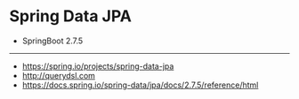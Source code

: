 # Spring Data JPA

- SpringBoot 2.7.5
---

- https://spring.io/projects/spring-data-jpa
- http://querydsl.com
- https://docs.spring.io/spring-data/jpa/docs/2.7.5/reference/html
